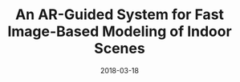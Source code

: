 ---
title: "An AR-Guided System for Fast Image-Based Modeling of Indoor Scenes"

collection: publications

permalink: /publication/2018-03-18-vr

excerpt: "We present a system that enables a novice user to acquire a large indoor scene in minutes as a collection of images that are sufficient for five degrees-of-freedom virtual navigation by image morphing. The user walks through the scene wearing an augmented reality head-mounted display (AR HMD) enhanced with a panoramic video camera. The AR HMD visualizes a 2D grid partitioning of a dynamically generated floor plan, which guides the user to acquire a panorama from each grid cell. The panoramas are registered offline using both AR HMD tracking data and structure-from-motion tools. Feature correspondences are established between neighboring panoramas. The resulting panoramas and correspondences support interactive rendering via image morphing with any view direction and from any viewpoint on the acquisition plane."

date: 2018-03-18

venue: 'IEEE VR'

doiurl: 'https://doi.org/10.1109/VR.2018.8446560'

paperurl: '/files/Andersen-IEEEVR-2018.pdf'

posterurl: '/files/Andersen-IEEEVR-2018-poster.pdf'

videourl: 

citation: "Andersen D, Popescu V. An AR-Guided System for Fast Image-Based Modeling of Indoor Scenes. In2018 IEEE Conference on Virtual Reality and 3D User Interfaces (VR) 2018 Mar 18 (pp. 501-502). IEEE."
---